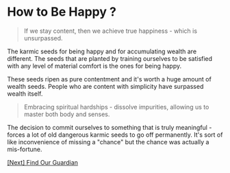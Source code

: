 # How to Be Happy ?

> If we stay content, then we achieve true happiness - which is unsurpassed.

The karmic seeds for being happy and for accumulating wealth are different. The seeds that are planted by training ourselves to be satisfied with any level of material comfort is the ones for being happy.

These seeds ripen as pure contentment and it's worth a huge amount of wealth seeds. People who are content with simplicity have surpassed wealth itself.

> Embracing spiritual hardships - dissolve impurities, allowing us to master both body and senses.

The decision to commit ourselves to something that is truly meaningful - forces a lot of old dangerous karmic seeds to go off permanently. It's sort of like inconvenience of missing a "chance" but the chance was actually a mis-fortune.

[\[Next\] Find Our Guardian](/content/51-find-our-guardian.md)
